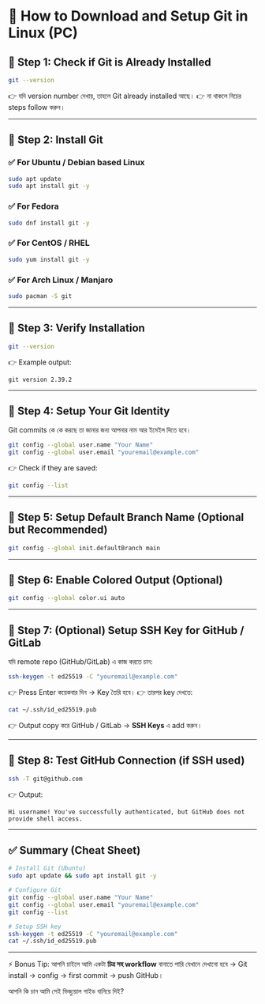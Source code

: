 
# 📌 How to Download and Setup Git in Linux (PC)

## 🔹 Step 1: Check if Git is Already Installed

```bash
git --version
```

👉 যদি version number দেখায়, তাহলে Git already installed আছে।
👉 না থাকলে নিচের steps follow করুন।

---

## 🔹 Step 2: Install Git

### ✅ For Ubuntu / Debian based Linux

```bash
sudo apt update
sudo apt install git -y
```

### ✅ For Fedora

```bash
sudo dnf install git -y
```

### ✅ For CentOS / RHEL

```bash
sudo yum install git -y
```

### ✅ For Arch Linux / Manjaro

```bash
sudo pacman -S git
```

---

## 🔹 Step 3: Verify Installation

```bash
git --version
```

👉 Example output:

```
git version 2.39.2
```

---

## 🔹 Step 4: Setup Your Git Identity

Git commits কে কে করছে তা জানার জন্য আপনার নাম আর ইমেইল দিতে হবে।

```bash
git config --global user.name "Your Name"
git config --global user.email "youremail@example.com"
```

👉 Check if they are saved:

```bash
git config --list
```

---

## 🔹 Step 5: Setup Default Branch Name (Optional but Recommended)

```bash
git config --global init.defaultBranch main
```

---

## 🔹 Step 6: Enable Colored Output (Optional)

```bash
git config --global color.ui auto
```

---

## 🔹 Step 7: (Optional) Setup SSH Key for GitHub / GitLab

যদি remote repo (GitHub/GitLab) এ কাজ করতে চান:

```bash
ssh-keygen -t ed25519 -C "youremail@example.com"
```

👉 Press Enter কয়েকবার দিন → Key তৈরি হবে।
👉 তারপর key দেখতে:

```bash
cat ~/.ssh/id_ed25519.pub
```

👉 Output copy করে GitHub / GitLab → **SSH Keys** এ add করুন।

---

## 🔹 Step 8: Test GitHub Connection (if SSH used)

```bash
ssh -T git@github.com
```

👉 Output:

```
Hi username! You've successfully authenticated, but GitHub does not provide shell access.
```

---

## ✅ Summary (Cheat Sheet)

```bash
# Install Git (Ubuntu)
sudo apt update && sudo apt install git -y  

# Configure Git
git config --global user.name "Your Name"
git config --global user.email "youremail@example.com"
git config --list  

# Setup SSH key
ssh-keygen -t ed25519 -C "youremail@example.com"
cat ~/.ssh/id_ed25519.pub
```

---

⚡ Bonus Tip: আপনি চাইলে আমি একটা **চিত্র সহ workflow** বানাতে পারি যেখানে দেখানো হবে → Git install → config → first commit → push GitHub।

আপনি কি চান আমি সেই ভিজ্যুয়াল গাইড বানিয়ে দিই?
